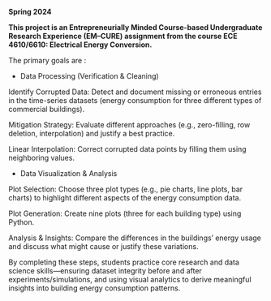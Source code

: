 **Spring 2024**


**This project is an Entrepreneurially Minded Course-based Undergraduate Research Experience (EM–CURE) assignment from the course ECE 4610/6610: Electrical Energy Conversion.**

The primary goals are :
- Data Processing (Verification & Cleaning)

Identify Corrupted Data: Detect and document missing or erroneous entries in the time-series datasets (energy consumption for three different types of commercial buildings).

Mitigation Strategy: Evaluate different approaches (e.g., zero-filling, row deletion, interpolation) and justify a best practice.

Linear Interpolation: Correct corrupted data points by filling them using neighboring values.
- Data Visualization & Analysis

Plot Selection: Choose three plot types (e.g., pie charts, line plots, bar charts) to highlight different aspects of the energy consumption data.

Plot Generation: Create nine plots (three for each building type) using Python.

Analysis & Insights: Compare the differences in the buildings’ energy usage and discuss what might cause or justify these variations.

By completing these steps, students practice core research and data science skills—ensuring dataset integrity before and after experiments/simulations, and using visual analytics to derive meaningful insights into building energy consumption patterns.
